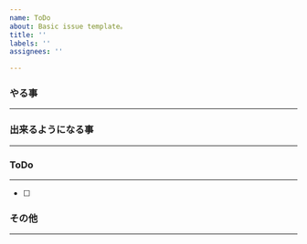 ```yaml
---
name: ToDo
about: Basic issue template。
title: ''
labels: ''
assignees: ''

---
```


### やる事
---

### 出来るようになる事
---

### ToDo
---
- [ ] 


### その他
---
